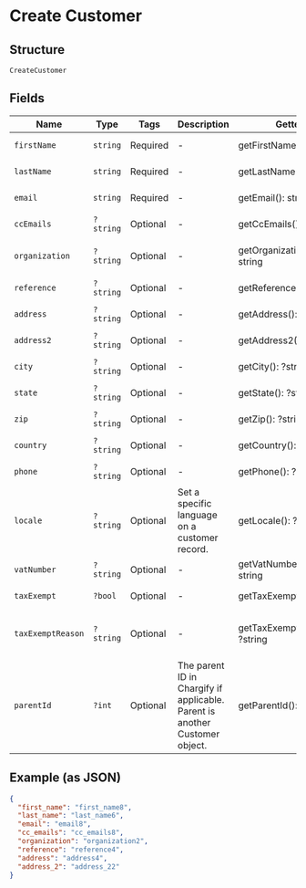 
# Create Customer

## Structure

`CreateCustomer`

## Fields

| Name | Type | Tags | Description | Getter | Setter |
|  --- | --- | --- | --- | --- | --- |
| `firstName` | `string` | Required | - | getFirstName(): string | setFirstName(string firstName): void |
| `lastName` | `string` | Required | - | getLastName(): string | setLastName(string lastName): void |
| `email` | `string` | Required | - | getEmail(): string | setEmail(string email): void |
| `ccEmails` | `?string` | Optional | - | getCcEmails(): ?string | setCcEmails(?string ccEmails): void |
| `organization` | `?string` | Optional | - | getOrganization(): ?string | setOrganization(?string organization): void |
| `reference` | `?string` | Optional | - | getReference(): ?string | setReference(?string reference): void |
| `address` | `?string` | Optional | - | getAddress(): ?string | setAddress(?string address): void |
| `address2` | `?string` | Optional | - | getAddress2(): ?string | setAddress2(?string address2): void |
| `city` | `?string` | Optional | - | getCity(): ?string | setCity(?string city): void |
| `state` | `?string` | Optional | - | getState(): ?string | setState(?string state): void |
| `zip` | `?string` | Optional | - | getZip(): ?string | setZip(?string zip): void |
| `country` | `?string` | Optional | - | getCountry(): ?string | setCountry(?string country): void |
| `phone` | `?string` | Optional | - | getPhone(): ?string | setPhone(?string phone): void |
| `locale` | `?string` | Optional | Set a specific language on a customer record. | getLocale(): ?string | setLocale(?string locale): void |
| `vatNumber` | `?string` | Optional | - | getVatNumber(): ?string | setVatNumber(?string vatNumber): void |
| `taxExempt` | `?bool` | Optional | - | getTaxExempt(): ?bool | setTaxExempt(?bool taxExempt): void |
| `taxExemptReason` | `?string` | Optional | - | getTaxExemptReason(): ?string | setTaxExemptReason(?string taxExemptReason): void |
| `parentId` | `?int` | Optional | The parent ID in Chargify if applicable. Parent is another Customer object. | getParentId(): ?int | setParentId(?int parentId): void |

## Example (as JSON)

```json
{
  "first_name": "first_name8",
  "last_name": "last_name6",
  "email": "email8",
  "cc_emails": "cc_emails8",
  "organization": "organization2",
  "reference": "reference4",
  "address": "address4",
  "address_2": "address_22"
}
```


